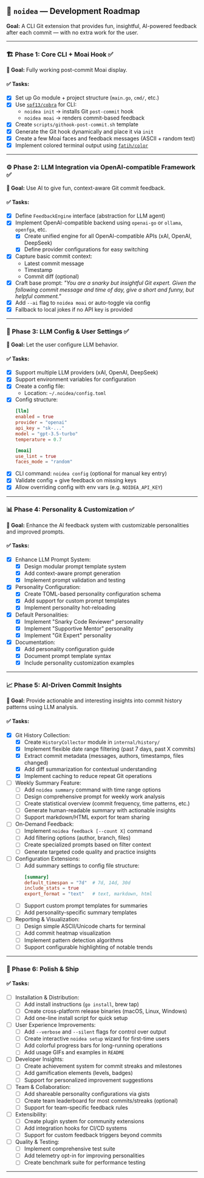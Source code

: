 ## 🧠 `noidea` — Development Roadmap
**Goal:** A CLI Git extension that provides fun, insightful, AI-powered feedback after each commit — with no extra work for the user.

---

### 🏗️ Phase 1: Core CLI + Moai Hook ✅

**🔹 Goal:** Fully working post-commit Moai display.

#### ✅ Tasks:
- [x] Set up Go module + project structure (`main.go`, `cmd/`, etc.)
- [x] Use [`spf13/cobra`](https://github.com/spf13/cobra) for CLI:
  - `noidea init` → installs Git `post-commit` hook
  - `noidea moai` → renders commit-based feedback
- [x] Create `scripts/githook-post-commit.sh` template
- [x] Generate the Git hook dynamically and place it via `init`
- [x] Create a few Moai faces and feedback messages (ASCII + random text)
- [x] Implement colored terminal output using [`fatih/color`](https://github.com/fatih/color)

---

### ⚙️ Phase 2: LLM Integration via OpenAI-compatible Framework ✅

**🔹 Goal:** Use AI to give fun, context-aware Git commit feedback.

#### ✅ Tasks:
- [x] Define `FeedbackEngine` interface (abstraction for LLM agent)
- [x] Implement OpenAI-compatible backend using `openai-go` or `ollama`, `openfga`, etc.
  - [x] Create unified engine for all OpenAI-compatible APIs (xAI, OpenAI, DeepSeek)
  - [x] Define provider configurations for easy switching
- [x] Capture basic commit context:
  - Latest commit message
  - Timestamp
  - Commit diff (optional)
- [x] Craft base prompt:
  _"You are a snarky but insightful Git expert. Given the following commit message and time of day, give a short and funny, but helpful comment."_
- [x] Add `--ai` flag to `noidea moai` or auto-toggle via config
- [x] Fallback to local jokes if no API key is provided

---

### 🧪 Phase 3: LLM Config & User Settings ✅

**🔹 Goal:** Let the user configure LLM behavior.

#### ✅ Tasks:
- [x] Support multiple LLM providers (xAI, OpenAI, DeepSeek)
- [x] Support environment variables for configuration
- [x] Create a config file:
  - Location: `~/.noidea/config.toml`
- [x] Config structure:
  ```toml
  [llm]
  enabled = true
  provider = "openai"
  api_key = "sk-..."
  model = "gpt-3.5-turbo"
  temperature = 0.7

  [moai]
  use_lint = true
  faces_mode = "random"
  ```
- [x] CLI command: `noidea config` (optional for manual key entry)
- [x] Validate config + give feedback on missing keys
- [x] Allow overriding config with env vars (e.g. `NOIDEA_API_KEY`)

---

### 📊 Phase 4: Personality & Customization ✅

**🔹 Goal:** Enhance the AI feedback system with customizable personalities and improved prompts.

#### ✅ Tasks:
- [x] Enhance LLM Prompt System:
  - [x] Design modular prompt template system
  - [x] Add context-aware prompt generation
  - [x] Implement prompt validation and testing
- [x] Personality Configuration:
  - [x] Create TOML-based personality configuration schema
  - [x] Add support for custom prompt templates
  - [x] Implement personality hot-reloading
- [x] Default Personalities:
  - [x] Implement "Snarky Code Reviewer" personality
  - [x] Implement "Supportive Mentor" personality  
  - [x] Implement "Git Expert" personality
- [x] Documentation:
  - [x] Add personality configuration guide
  - [x] Document prompt template syntax
  - [x] Include personality customization examples

---

### 📈 Phase 5: AI-Driven Commit Insights

**🔹 Goal:** Provide actionable and interesting insights into commit history patterns using LLM analysis.

#### ✅ Tasks:
- [x] Git History Collection:
  - [x] Create `HistoryCollector` module in `internal/history/`
  - [x] Implement flexible date range filtering (past 7 days, past X commits)
  - [x] Extract commit metadata (messages, authors, timestamps, files changed)
  - [x] Add diff summarization for contextual understanding
  - [x] Implement caching to reduce repeat Git operations
- [ ] Weekly Summary Feature:
  - [ ] Add `noidea summary` command with time range options
  - [ ] Design comprehensive prompt for weekly work analysis
  - [ ] Create statistical overview (commit frequency, time patterns, etc.)
  - [ ] Generate human-readable summary with actionable insights
  - [ ] Support markdown/HTML export for team sharing
- [ ] On-Demand Feedback:
  - [ ] Implement `noidea feedback [--count X]` command
  - [ ] Add filtering options (author, branch, files)
  - [ ] Create specialized prompts based on filter context
  - [ ] Generate targeted code quality and practice insights
- [ ] Configuration Extensions:
  - [ ] Add summary settings to config file structure:
    ```toml
    [summary]
    default_timespan = "7d"  # 7d, 14d, 30d
    include_stats = true
    export_format = "text"   # text, markdown, html
    ```
  - [ ] Support custom prompt templates for summaries
  - [ ] Add personality-specific summary templates
- [ ] Reporting & Visualization:
  - [ ] Design simple ASCII/Unicode charts for terminal
  - [ ] Add commit heatmap visualization
  - [ ] Implement pattern detection algorithms
  - [ ] Support configurable highlighting of notable trends

---

### 🧼 Phase 6: Polish & Ship

#### ✅ Tasks:
- [ ] Installation & Distribution:
  - [ ] Add install instructions (`go install`, brew tap)
  - [ ] Create cross-platform release binaries (macOS, Linux, Windows)
  - [ ] Add one-line install script for quick setup
- [ ] User Experience Improvements:
  - [ ] Add `--verbose` and `--silent` flags for control over output
  - [ ] Create interactive `noidea setup` wizard for first-time users
  - [ ] Add colorful progress bars for long-running operations
  - [ ] Add usage GIFs and examples in `README`
- [ ] Developer Insights:
  - [ ] Create achievement system for commit streaks and milestones
  - [ ] Add gamification elements (levels, badges)
  - [ ] Support for personalized improvement suggestions
- [ ] Team & Collaboration:
  - [ ] Add shareable personality configurations via gists
  - [ ] Create team leaderboard for most commits/streaks (optional)
  - [ ] Support for team-specific feedback rules
- [ ] Extensibility:
  - [ ] Create plugin system for community extensions
  - [ ] Add integration hooks for CI/CD systems
  - [ ] Support for custom feedback triggers beyond commits
- [ ] Quality & Testing:
  - [ ] Implement comprehensive test suite
  - [ ] Add telemetry opt-in for improving personalities
  - [ ] Create benchmark suite for performance testing

---